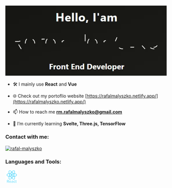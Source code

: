 <p align="center">
  <a href="https://rafalmalyszkov2.netlify.app/" target="_blank">
    <img src="https://raw.githubusercontent.com/rafalm1/rafalm1/main/rafal-no-loop.gif" alt="Rafał Małyszko Portfolio" />
  </a>
</p>

- 🛠️ I mainly use **React** and **Vue**

- 🌐 Check out my portoflio website [https://rafalmalyszko.netlify.app/](https://rafalmalyszko.netlify.app/)

- 📫 How to reach me **rm.rafalmalyszko@gmail.com**

- 📖 I’m currently learning **Svelte, Three.js, TensorFlow**


<h3 align="left">Contact with me:</h3>
<p align="left">
<a href="https://linkedin.com/in/rafal-malyszko" target="blank"><img align="center" src="https://raw.githubusercontent.com/rahuldkjain/github-profile-readme-generator/master/src/images/icons/Social/linked-in-alt.svg" alt="rafal-malyszko" height="30" width="40" /></a>
</p>

<h3 align="left">Languages and Tools:</h3>
  <a href="https://reactjs.org/" target="_blank" rel="noreferrer"> <img src="https://raw.githubusercontent.com/devicons/devicon/master/icons/react/react-original-wordmark.svg" alt="react" width="40" height="40" />
  </a> 

